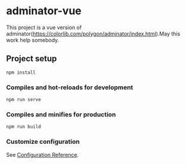 # adminator-vue
This project is a vue version of adminator(https://colorlib.com/polygon/adminator/index.html).May this work help somebody.

## Project setup
```
npm install
```

### Compiles and hot-reloads for development
```
npm run serve
```

### Compiles and minifies for production
```
npm run build
```

### Customize configuration
See [Configuration Reference](https://cli.vuejs.org/config/).
